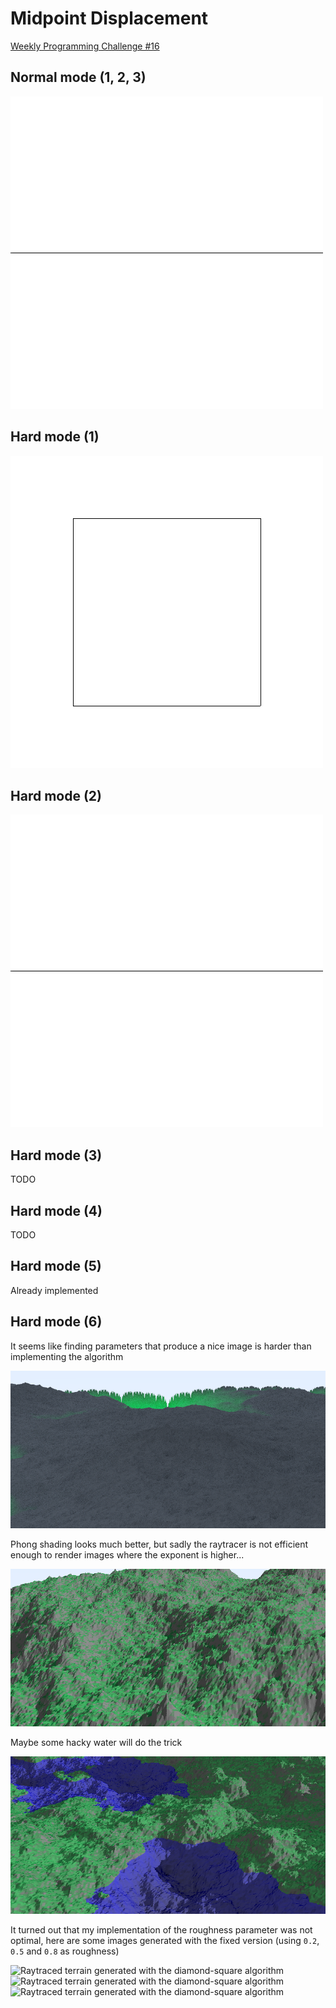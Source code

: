 # Midpoint Displacement

[Weekly Programming Challenge #16](http://weblog.jamisbuck.org/2016/11/12/weekly-programming-challenge-16.html)

## Normal mode (1, 2, 3)

![Animated gif of the midpoint displacement algorithm](images/output.gif)

## Hard mode (1)

![Animated gif of the midpoint displacement algorithm](images/square.gif)

## Hard mode (2)

![Animated gif of the midpoint displacement algorithm](images/perpendicular.gif)

## Hard mode (3)

TODO

## Hard mode (4)

TODO

## Hard mode (5)

Already implemented

## Hard mode (6)

It seems like finding parameters that produce a nice image
is harder than implementing the algorithm

![Raytraced terrain generated with the diamond-square algorithm](images/terrain.png)

Phong shading looks much better, but sadly the raytracer is not efficient enough
to render images where the exponent is higher...

![Raytraced terrain generated with the diamond-square algorithm](images/terrain2.png)

Maybe some hacky water will do the trick

![Raytraced terrain generated with the diamond-square algorithm](images/terrain3.png)

It turned out that my implementation of the roughness parameter was not optimal,
here are some images generated with the fixed version (using `0.2`, `0.5` and `0.8` as roughness)

![Raytraced terrain generated with the diamond-square algorithm](images/terrain4_r02.png)
![Raytraced terrain generated with the diamond-square algorithm](images/terrain4_r05.png)
![Raytraced terrain generated with the diamond-square algorithm](images/terrain4_r08.png)

